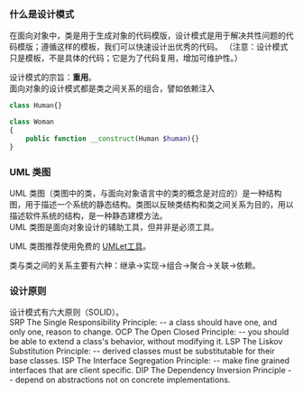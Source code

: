 
### 什么是设计模式
在面向对象中，类是用于生成对象的代码模版，设计模式是用于解决共性问题的代码模版；遵循这样的模板，我们可以快速设计出优秀的代码。
（注意：设计模式只是模板，不是具体的代码；它是为了代码复用，增加可维护性。）

设计模式的宗旨：**重用**。  
面向对象的设计模式都是类之间关系的组合，譬如依赖注入
```php
class Human{}

class Woman
{
    public function __construct(Human $human){}
}
```

### UML 类图
UML 类图（类图中的类，与面向对象语言中的类的概念是对应的）是一种结构图，用于描述一个系统的静态结构。类图以反映类结构和类之间关系为目的，用以描述软件系统的结构，是一种静态建模方法。  
UML 类图是面向对象设计的辅助工具，但并非是必须工具。  

UML 类图推荐使用免费的 [UMLet工具](http://www.umlet.com/umletino/umletino.html)。

类与类之间的关系主要有六种：继承→实现→组合→聚合→关联→依赖。

### 设计原则
设计模式有六大原则（SOLID）。  
SRP The Single Responsibility Principle: -- a class should have one, and only one, reason to change.
OCP The Open Closed Principle: -- you should be able to extend a class's behavior, without modifying it.
LSP The Liskov Substitution Principle: -- derived classes must be substitutable for their base classes.
ISP The Interface Segregation Principle: -- make fine grained interfaces that are client specific.
DIP The Dependency Inversion Principle -- depend on abstractions not on concrete implementations.